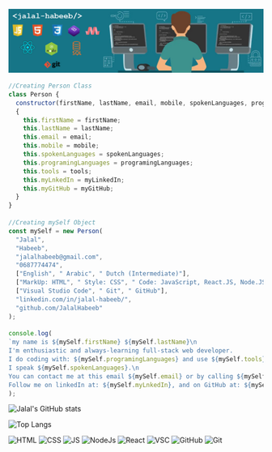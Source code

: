 ![Header](https://github.com/JalalHabeeb/jalalhabeeb/blob/main/githubrepo.jpg "Jalal Habeeb")
```js
//Creating Person Class
class Person {
  constructor(firstName, lastName, email, mobile, spokenLanguages, programingLanguages, tools, myLinkedIn, myGitHub)
  {
    this.firstName = firstName;
    this.lastName = lastName;
    this.email = email;
    this.mobile = mobile;
    this.spokenLanguages = spokenLanguages;
    this.programingLanguages = programingLanguages;
    this.tools = tools;
    this.myLnkedIn = myLinkedIn;
    this.myGitHub = myGitHub;
  }
}

//Creating mySelf Object
const mySelf = new Person(
  "Jalal",
  "Habeeb",
  "jalalhabeeb@gmail.com",
  "0687774474",
  ["English", " Arabic", " Dutch (Intermediate)"],
  ["MarkUp: HTML", " Style: CSS", " Code: JavaScript, React.JS, Node.JS"],
  ["Visual Studio Code", " Git", " GitHub"],
  "linkedin.com/in/jalal-habeeb/",
  "github.com/JalalHabeeb"
);

console.log(
`my name is ${mySelf.firstName} ${mySelf.lastName}\n
I'm enthusiastic and always-learning full-stack web developer. 
I do coding with: ${mySelf.programingLanguages} and use ${mySelf.tools}.\n
I speak ${mySelf.spokenLanguages}.\n
You can contact me at this email ${mySelf.email} or by calling ${mySelf.mobile}.\n
Follow me on linkedIn at: ${mySelf.myLnkedIn}, and on GitHub at: ${mySelf.myGitHub}.`
);

```
![Jalal's GitHub stats](https://github-readme-stats.vercel.app/api?username=jalalhabeeb&show_icons=true&theme=tokyonight&card_width=1209&title_color=ffffff&text_color=32ABDA&icon_color=E44F25&line_height=30&text_bold=true&ring_color=ffd300)

![Top Langs](https://github-readme-stats.vercel.app/api/top-langs/?username=jalalhabeeb&theme=tokyonight&card_width=1209&title_color=ffffff&text_color=32ABDA&line_height=30)

![HTML](https://img.shields.io/badge/MarkUp-HTML-critical?style=plastic&logo=html5) ![CSS](https://img.shields.io/badge/Style-CSS-informational?style=plastic&logo=css3&logoColor=blue) ![JS](https://img.shields.io/badge/Code-JavaScript-yellow?style=plastic&logo=javascript) ![NodeJs](https://img.shields.io/badge/Code-Node.JS-green?style=plastic&logo=nodedotjs) ![React](https://img.shields.io/badge/Code-React-blue?style=plastic&logo=react) ![VSC](https://img.shields.io/badge/Tool-VSCode-blueviolet?style=plastic&logo=visualstudiocode&logoColor=blueviolet) ![GitHub](https://img.shields.io/badge/Tool-GitHub-7a7a7a?style=plastic&logo=github) ![Git](https://img.shields.io/badge/Tool-$git-7a7a7a?style=plastic&logo=git)
